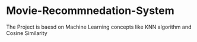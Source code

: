 # Movie-Recommnedation-System
The Project is baesd on Machine Learning concepts like KNN algorithm and Cosine Similarity

